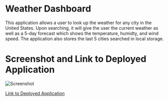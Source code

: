 # Weather Dashboard
This application allows a user to look up the weather for any city in the United States. Upon searching, it will give the user the current weather as well as a 5-day forecast which shows the temperature, humidty, and wind speed. The application also stores the last 5 cities searched in local storage.

# Screenshot and Link to Deployed Application
![Screenshot](https://i.imgur.com/NsKk64l.png)

[Link to Deployed Application](https://dlexd.github.io/Weather-Dashboard/)
